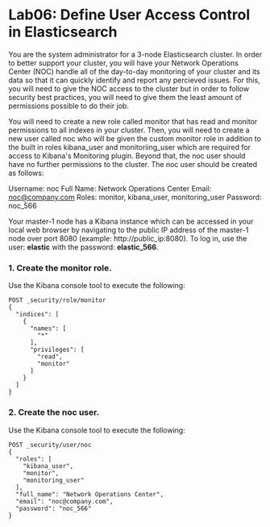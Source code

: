 # Lab06: Define User Access Control in Elasticsearch 


You are the system administrator for a 3-node Elasticsearch cluster. In order to better support your cluster, you will have your Network Operations Center (NOC) handle all of the day-to-day monitoring of your cluster and its data so that it can quickly identify and report any percieved issues. For this, you will need to give the NOC access to the cluster but in order to follow security best practices, you will need to give them the least amount of permissions possible to do their job.

You will need to create a new role called monitor that has read and monitor permissions to all indexes in your cluster. Then, you will need to create a new user called noc who will be given the custom monitor role in addition to the built in roles kibana_user and monitoriing_user which are required for access to Kibana's Monitoring plugin. Beyond that, the noc user should have no further permissions to the cluster. The noc user should be created as follows:

Username: noc
Full Name: Network Operations Center
Email: noc@company.com
Roles: monitor, kibana_user, monitoring_user
Password: noc_566

Your master-1 node has a Kibana instance which can be accessed in your local web browser by navigating to the public IP address of the master-1 node over port 8080 (example: http://public_ip:8080). To log in, use the user: **elastic**  with the password: **elastic_566**.


### 1. Create the monitor role.
Use the Kibana console tool to execute the following:
```
POST _security/role/monitor
{
  "indices": [
    {
      "names": [
        "*"
      ],
      "privileges": [
        "read",
        "monitor"
      ]
    }
  ]
}
```
### 2. Create the noc user.

Use the Kibana console tool to execute the following:
```
POST _security/user/noc
{
  "roles": [
    "kibana_user",
    "monitor",
    "monitoring_user"
  ],
  "full_name": "Network Operations Center",
  "email": "noc@company.com",
  "password": "noc_566"
}
```
